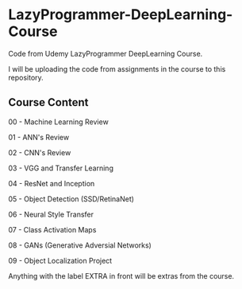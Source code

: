 # LazyProgrammer-DeepLearning-Course
Code from Udemy LazyProgrammer DeepLearning Course.

I will be uploading the code from assignments in the course to this repository. 


## Course Content

00 - Machine Learning Review

01 - ANN's Review

02 - CNN's Review

03 - VGG and Transfer Learning

04 - ResNet and Inception

05 - Object Detection (SSD/RetinaNet)

06 - Neural Style Transfer

07 - Class Activation Maps

08 - GANs (Generative Adversial Networks)

09 - Object Localization Project


Anything with the label EXTRA in front will be extras from the course. 
